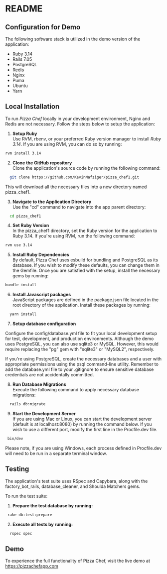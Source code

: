 # README

## Configuration for Demo
The following software stack is utilized in the demo version of the application:

* Ruby 3.14
* Rails 7.05
* PostgreSQL
* Redis
* Nginx
* Puma
* Ubuntu
* Yarn

## Local Installation
To run <i>Pizza Chef</i> locally in your development environment, Nginx and Redis are not necessary. Follow the steps below to setup the application:

1. <b>Setup Ruby</b><br>
Use RVM, rbenv, or your preferred Ruby version manager to install <i>Ruby 3.14</i>. If you are using RVM, you can do so by running:
```sh
rvm install 3.14
```
2. <b>Clone the GitHub repository</b><br>
Clone the application's source code by running the following command:
 ```sh
   git clone https://github.com/KevinNafziger/pizza_chef1.git
 ```
 This will download all the necessary files into a new directory named pizza_chef1.

3. <b>Navigate to the Application Directory</b><br>
 Use the "cd" command to navigate into the app parent directory:
 ```sh
   cd pizza_chef1
 ```
4. <b>Set Ruby Version</b><br>
In the pizza_chef1 directory, set the Ruby version for the application to Ruby 3.14. If you're using RVM, run the following command:
```sh
rvm use 3.14
```
5. <b>Install Ruby Dependencies</b><br>
By default, Pizza Chef uses esbuild for bundling and PostgreSQL as its database. If you wish to modify these defaults, you can change them in the Gemfile. Once you are satisfied with the setup, install the necessary gems by running:
```sh
bundle install
```
6. <b>Install Javascript packages</b><br>
JavaScript packages are defined in the package.json file located in the root directory of the application. Install these packages by running:
```sh
  yarn install
```
7. <b>Setup database configuration</b><br>
<p>Configure the config/database.yml file to fit your local development setup for test, development, and production environments. Although the demo uses PostgreSQL, you can also use sqlite3 or MySQL. However, this would require replacing the "pg" gem with "sqlite3" or "MySQL2", respectively.</p>

<p>If you're using PostgreSQL, create the necessary databases and a user with appropriate permissions using the psql command-line utility. Remember to add the database.yml file to your .gitignore to ensure sensitive database credentials are not accidentally committed.</p>

8. <b>Run Database Migrations</b><br>
Execute the following command to apply necessary database migrations:
```sh
  rails db:migrate
```
9. <b>Start the Development Server</b><br>
If you are using Mac or Linux, you can start the development server (default is at localhost:8080) by running the command below. If you wish to use a different port, modify the first line in the Procfile.dev file.
 ```sh
  bin/dev
```
Please note, if you are using Windows, each process defined in Procfile.dev will need to be run in a separate terminal window.


## Testing
The application's test suite uses RSpec and Capybara, along with the factory_bot_rails, database_cleaner, and Shoulda Matchers gems.

To run the test suite:

1. <b>Prepare the test database by running:</b>
 ```sh
  rake db:test:prepare
 ```
 2. <b>Execute all tests by running:</b>
 ```sh
   rspec spec
 ```

## Demo
To experience the full functionality of Pizza Chef, visit the live demo at https://pizzachefapp.com <br>
